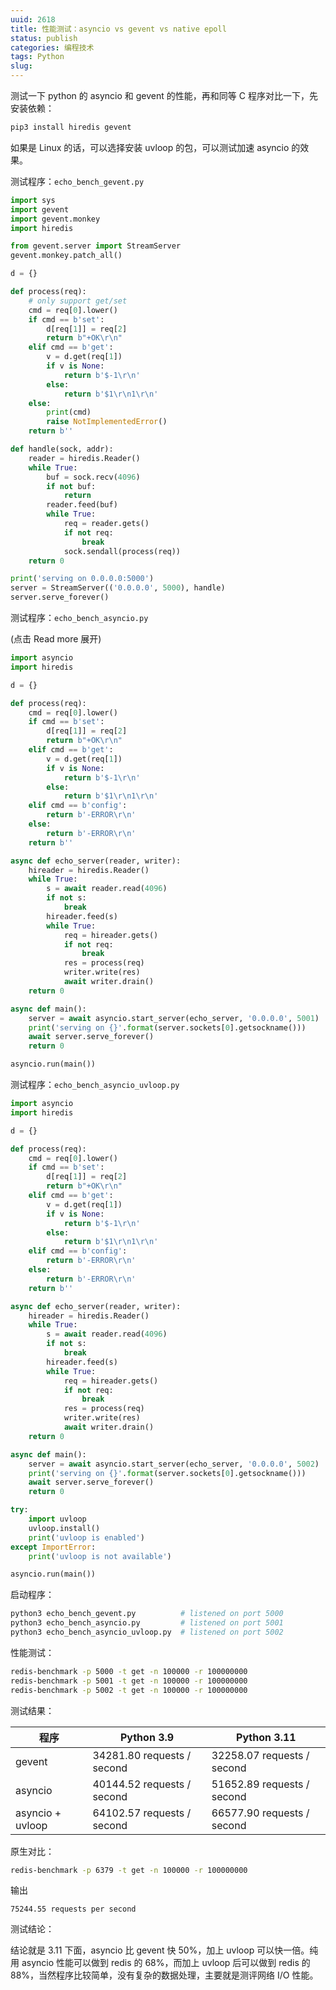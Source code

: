 ```yaml
---
uuid: 2618
title: 性能测试：asyncio vs gevent vs native epoll
status: publish
categories: 编程技术
tags: Python
slug: 
---
```

测试一下 python 的 asyncio 和 gevent 的性能，再和同等 C 程序对比一下，先安装依赖：

```bash
pip3 install hiredis gevent
```

如果是 Linux 的话，可以选择安装 uvloop 的包，可以测试加速 asyncio 的效果。

测试程序：`echo_bench_gevent.py`

```python
import sys
import gevent
import gevent.monkey
import hiredis

from gevent.server import StreamServer
gevent.monkey.patch_all()

d = {}

def process(req):
    # only support get/set
    cmd = req[0].lower()
    if cmd == b'set':
        d[req[1]] = req[2]
        return b"+OK\r\n"
    elif cmd == b'get':
        v = d.get(req[1])
        if v is None:
            return b'$-1\r\n'
        else:
            return b'$1\r\n1\r\n'
    else:
        print(cmd)
        raise NotImplementedError()
    return b''

def handle(sock, addr):
    reader = hiredis.Reader()
    while True:
        buf = sock.recv(4096)
        if not buf:
            return
        reader.feed(buf)
        while True:
            req = reader.gets()
            if not req:
                break
            sock.sendall(process(req))
    return 0

print('serving on 0.0.0.0:5000')
server = StreamServer(('0.0.0.0', 5000), handle)
server.serve_forever()
```

测试程序：`echo_bench_asyncio.py`

(点击 Read more 展开)

<!--more-->

```python
import asyncio
import hiredis

d = {}

def process(req):
    cmd = req[0].lower()
    if cmd == b'set':
        d[req[1]] = req[2]
        return b"+OK\r\n"
    elif cmd == b'get':
        v = d.get(req[1])
        if v is None:
            return b'$-1\r\n'
        else:
            return b'$1\r\n1\r\n'
    elif cmd == b'config':
        return b'-ERROR\r\n'
    else:
        return b'-ERROR\r\n'
    return b''

async def echo_server(reader, writer):
    hireader = hiredis.Reader()
    while True:
        s = await reader.read(4096)
        if not s:
            break
        hireader.feed(s)
        while True:
            req = hireader.gets()
            if not req:
                break
            res = process(req)
            writer.write(res)
            await writer.drain()
    return 0

async def main():
    server = await asyncio.start_server(echo_server, '0.0.0.0', 5001)
    print('serving on {}'.format(server.sockets[0].getsockname()))
    await server.serve_forever()
    return 0

asyncio.run(main())
```

测试程序：`echo_bench_asyncio_uvloop.py`

```python
import asyncio
import hiredis

d = {}

def process(req):
    cmd = req[0].lower()
    if cmd == b'set':
        d[req[1]] = req[2]
        return b"+OK\r\n"
    elif cmd == b'get':
        v = d.get(req[1])
        if v is None:
            return b'$-1\r\n'
        else:
            return b'$1\r\n1\r\n'
    elif cmd == b'config':
        return b'-ERROR\r\n'
    else:
        return b'-ERROR\r\n'
    return b''

async def echo_server(reader, writer):
    hireader = hiredis.Reader()
    while True:
        s = await reader.read(4096)
        if not s:
            break
        hireader.feed(s)
        while True:
            req = hireader.gets()
            if not req:
                break
            res = process(req)
            writer.write(res)
            await writer.drain()
    return 0

async def main():
    server = await asyncio.start_server(echo_server, '0.0.0.0', 5002)
    print('serving on {}'.format(server.sockets[0].getsockname()))
    await server.serve_forever()
    return 0

try:
    import uvloop
    uvloop.install()
    print('uvloop is enabled')
except ImportError:
    print('uvloop is not available')

asyncio.run(main())
```

启动程序：

```bash
python3 echo_bench_gevent.py          # listened on port 5000
python3 echo_bench_asyncio.py         # listened on port 5001
python3 echo_bench_asyncio_uvloop.py  # listened on port 5002
```

性能测试：

```bash
redis-benchmark -p 5000 -t get -n 100000 -r 100000000
redis-benchmark -p 5001 -t get -n 100000 -r 100000000
redis-benchmark -p 5002 -t get -n 100000 -r 100000000
```

测试结果：

| 程序             | Python 3.9                 | Python 3.11                |
| ---------------- | -------------------------- | -------------------------- |
| gevent           | 34281.80 requests / second | 32258.07 requests / second |
| asyncio          | 40144.52 requests / second | 51652.89 requests / second |
| asyncio + uvloop | 64102.57 requests / second | 66577.90 requests / second |

原生对比：

```bash
redis-benchmark -p 6379 -t get -n 100000 -r 100000000
```

输出

```
75244.55 requests per second
```


测试结论：

结论就是 3.11 下面，asyncio 比 gevent 快 50%，加上 uvloop 可以快一倍。纯用 asyncio 性能可以做到 redis 的 68%，而加上 uvloop 后可以做到 redis 的 88%，当然程序比较简单，没有复杂的数据处理，主要就是测评网络 I/O 性能。




